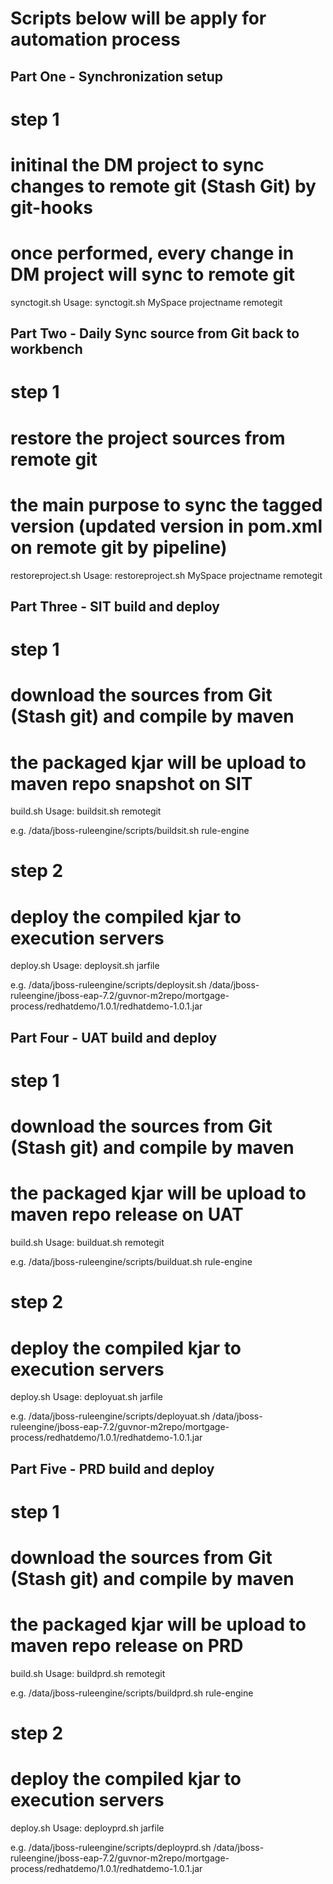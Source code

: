 # Scripts below will be apply for automation process 

## Part One - Synchronization setup
# step 1
# initinal the DM project to sync changes to remote git (Stash Git) by git-hooks
# once performed, every change in DM project will sync to remote git
synctogit.sh
Usage: synctogit.sh MySpace projectname remotegit

## Part Two - Daily Sync source from Git back to workbench
# step 1
# restore the project sources from remote git
# the main purpose to sync the tagged version (updated version in pom.xml on remote git by pipeline)
restoreproject.sh
Usage: restoreproject.sh MySpace projectname remotegit

## Part Three - SIT build and deploy
# step 1
# download the sources from Git (Stash git) and compile by maven
# the packaged kjar will be upload to maven repo snapshot on SIT
build.sh
Usage: buildsit.sh remotegit

e.g.
/data/jboss-ruleengine/scripts/buildsit.sh rule-engine

# step 2
# deploy the compiled kjar to execution servers
deploy.sh
Usage: deploysit.sh jarfile

e.g.
/data/jboss-ruleengine/scripts/deploysit.sh /data/jboss-ruleengine/jboss-eap-7.2/guvnor-m2repo/mortgage-process/redhatdemo/1.0.1/redhatdemo-1.0.1.jar

## Part Four - UAT build and deploy
# step 1
# download the sources from Git (Stash git) and compile by maven
# the packaged kjar will be upload to maven repo release on UAT
build.sh
Usage: builduat.sh remotegit

e.g.
/data/jboss-ruleengine/scripts/builduat.sh rule-engine

# step 2
# deploy the compiled kjar to execution servers
deploy.sh
Usage: deployuat.sh jarfile

e.g.
/data/jboss-ruleengine/scripts/deployuat.sh /data/jboss-ruleengine/jboss-eap-7.2/guvnor-m2repo/mortgage-process/redhatdemo/1.0.1/redhatdemo-1.0.1.jar

## Part Five - PRD build and deploy
# step 1
# download the sources from Git (Stash git) and compile by maven
# the packaged kjar will be upload to maven repo release on PRD
build.sh
Usage: buildprd.sh remotegit

e.g.
/data/jboss-ruleengine/scripts/buildprd.sh rule-engine

# step 2
# deploy the compiled kjar to execution servers
deploy.sh
Usage: deployprd.sh jarfile

e.g.
/data/jboss-ruleengine/scripts/deployprd.sh /data/jboss-ruleengine/jboss-eap-7.2/guvnor-m2repo/mortgage-process/redhatdemo/1.0.1/redhatdemo-1.0.1.jar

